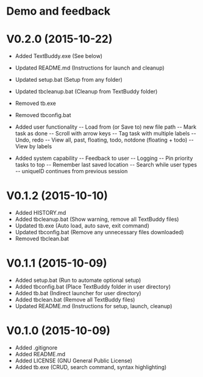 # Demo and feedback

V0.2.0 (2015-10-22)
===================
- Added TextBuddy.exe		(See below)
- Updated README.md		(Instructions for launch and cleanup)
- Updated setup.bat		(Setup from any folder)
- Updated tbcleanup.bat	(Cleanup from TextBuddy folder)
- Removed tb.exe
- Removed tbconfig.bat

- Added user functionality
-- Load from (or Save to) new file path
-- Mark task as done
-- Scroll with arrow keys
-- Tag task with multiple labels
-- Undo, redo
-- View all, past, floating, todo, notdone (floating + todo)
-- View by labels

- Added system capability
-- Feedback to user
-- Logging
-- Pin priority tasks to top
-- Remember last saved location
-- Search while user types
-- uniqueID continues from previous session


V0.1.2 (2015-10-10)
===================
- Added HISTORY.md
- Added tbcleanup.bat	 (Show warning, remove all TextBuddy files)
- Updated tb.exe		 (Auto load, auto save, exit command)
- Updated tbconfig.bat (Remove any unnecessary files downloaded)
- Removed tbclean.bat


V0.1.1 (2015-10-09)
===================
- Added setup.bat	(Run to automate optional setup)
- Added tbconfig.bat	(Place TextBuddy folder in user directory)
- Added tb.bat		(Indirect launcher for user directory)
- Added tbclean.bat	(Remove all TextBuddy files)
- Updated README.md 	(Instructions for setup, launch, cleanup)


V0.1.0 (2015-10-09)
===================
- Added .gitignore
- Added README.md
- Added LICENSE		(GNU General Public License)
- Added tb.exe		(CRUD, search command, syntax highlighting)
